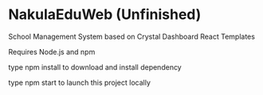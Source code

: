 # NakulaEduWeb (Unfinished)
School Management System based on Crystal Dashboard React Templates 

Requires Node.js and npm

type npm install to download and install dependency

type npm start to launch this project locally